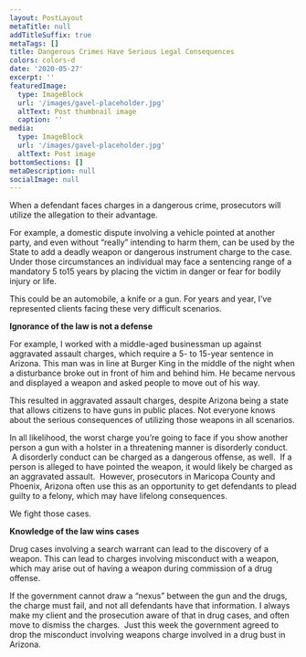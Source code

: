 ```yaml
---
layout: PostLayout
metaTitle: null
addTitleSuffix: true
metaTags: []
title: Dangerous Crimes Have Serious Legal Consequences
colors: colors-d
date: '2020-05-27'
excerpt: ''
featuredImage:
  type: ImageBlock
  url: '/images/gavel-placeholder.jpg'
  altText: Post thumbnail image
  caption: ''
media:
  type: ImageBlock
  url: '/images/gavel-placeholder.jpg'
  altText: Post image
bottomSections: []
metaDescription: null
socialImage: null
---
```


When a defendant faces charges in a dangerous crime, prosecutors will utilize the allegation to their advantage.

For example, a domestic dispute involving a vehicle pointed at another party, and even without “really” intending to harm them, can be used by the State to add a deadly weapon or dangerous instrument charge to the case. Under those circumstances an individual may face a sentencing range of a mandatory 5 to15 years by placing the victim in danger or fear for bodily injury or life.

This could be an automobile, a knife or a gun. For years and year, I’ve represented clients facing these very difficult scenarios.

**Ignorance of the law is not a defense**

For example, I worked with a middle-aged businessman up against aggravated assault charges, which require a 5- to 15-year sentence in Arizona. This man was in line at Burger King in the middle of the night when a disturbance broke out in front of him and behind him. He became nervous and displayed a weapon and asked people to move out of his way.

This resulted in aggravated assault charges, despite Arizona being a state that allows citizens to have guns in public places. Not everyone knows about the serious consequences of utilizing those weapons in all scenarios.

In all likelihood, the worst charge you’re going to face if you show another person a gun with a holster in a threatening manner is disorderly conduct.  A disorderly conduct can be charged as a dangerous offense, as well.  If a person is alleged to have pointed the weapon, it would likely be charged as an aggravated assault.  However, prosecutors in Maricopa County and Phoenix, Arizona often use this as an opportunity to get defendants to plead guilty to a felony, which may have lifelong consequences.

We fight those cases.

**Knowledge of the law wins cases**

Drug cases involving a search warrant can lead to the discovery of a weapon. This can lead to charges involving misconduct with a weapon, which may arise out of having a weapon during commission of a drug offense.

If the government cannot draw a “nexus” between the gun and the drugs, the charge must fail, and not all defendants have that information. I always make my client and the prosecution aware of that in drug cases, and often move to dismiss the charges.  Just this week the government agreed to drop the misconduct involving weapons charge involved in a drug bust in Arizona.
